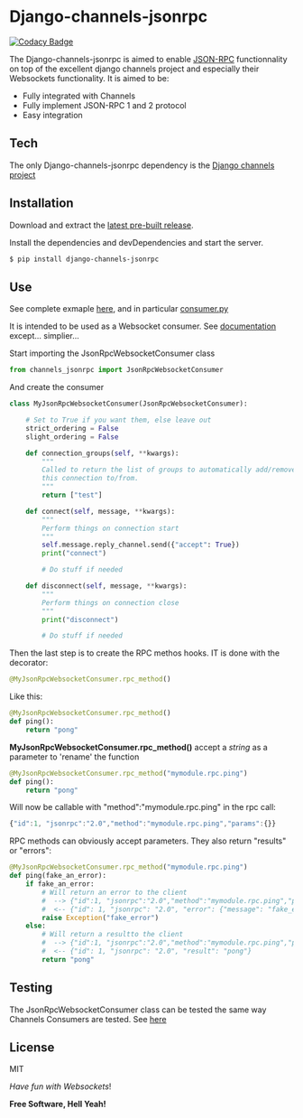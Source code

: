 # Django-channels-jsonrpc

[![Codacy Badge](https://api.codacy.com/project/badge/Grade/04d12270939d47689756edda41e9f69f)](https://www.codacy.com/app/MosaicVenture/django-channels-jsonrpc?utm_source=github.com&utm_medium=referral&utm_content=millerf/django-channels-jsonrpc&utm_campaign=badger)




The Django-channels-jsonrpc is aimed to enable [JSON-RPC](http://json-rpc.org/) functionnality on top of the excellent django channels project and especially their Websockets functionality.
It is aimed to be:
  - Fully integrated with Channels
  - Fully implement JSON-RPC 1 and 2 protocol
  - Easy integration

## Tech


The only Django-channels-jsonrpc dependency is the [Django channels project](https://github.com/django/channels)

## Installation


Download and extract the [latest pre-built release](https://github.com/joemccann/dillinger/releases).

Install the dependencies and devDependencies and start the server.

```sh
$ pip install django-channels-jsonrpc
```


## Use


See complete exmaple [here](https://github.com/millerf/django-channels-jsonrpc/blob/master/example/django_example/), and in particular [consumer.py](https://github.com/millerf/django-channels-jsonrpc/blob/master/example/django_example/)

It is intended to be used as a Websocket consumer. See [documentation](http://channels.readthedocs.io/en/stable/generics.html#websockets) except... simplier...

Start importing the JsonRpcWebsocketConsumer class

```python
from channels_jsonrpc import JsonRpcWebsocketConsumer
```

And create the consumer

```python
class MyJsonRpcWebsocketConsumer(JsonRpcWebsocketConsumer):

    # Set to True if you want them, else leave out
    strict_ordering = False
    slight_ordering = False

    def connection_groups(self, **kwargs):
        """
        Called to return the list of groups to automatically add/remove
        this connection to/from.
        """
        return ["test"]

    def connect(self, message, **kwargs):
        """
        Perform things on connection start
        """
        self.message.reply_channel.send({"accept": True})
        print("connect")

        # Do stuff if needed

    def disconnect(self, message, **kwargs):
        """
        Perform things on connection close
        """
        print("disconnect")

        # Do stuff if needed

```

Then the last step is to create the RPC methos hooks. IT is done with the decorator:
```python
@MyJsonRpcWebsocketConsumer.rpc_method()
````


Like this:

```python
@MyJsonRpcWebsocketConsumer.rpc_method()
def ping():
    return "pong"
```


**MyJsonRpcWebsocketConsumer.rpc_method()** accept a *string* as a parameter to 'rename' the function
```python
@MyJsonRpcWebsocketConsumer.rpc_method("mymodule.rpc.ping")
def ping():
    return "pong"
```

Will now be callable with "method":"mymodule.rpc.ping" in the rpc call:
```javascript
{"id":1, "jsonrpc":"2.0","method":"mymodule.rpc.ping","params":{}}
```

RPC methods can obviously accept parameters. They also return "results" or "errors":
```python
@MyJsonRpcWebsocketConsumer.rpc_method("mymodule.rpc.ping")
def ping(fake_an_error):
    if fake_an_error:
        # Will return an error to the client
        #  --> {"id":1, "jsonrpc":"2.0","method":"mymodule.rpc.ping","params":{}}
        #  <-- {"id": 1, "jsonrpc": "2.0", "error": {"message": "fake_error", "code": -32000, "data": ["fake_error"]}}
        raise Exception("fake_error")
    else:
        # Will return a resultto the client
        #  --> {"id":1, "jsonrpc":"2.0","method":"mymodule.rpc.ping","params":{}}
        #  <-- {"id": 1, "jsonrpc": "2.0", "result": "pong"}
        return "pong"
```





## Testing


The JsonRpcWebsocketConsumer class can be tested the same way Channels Consumers are tested.
See [here](http://channels.readthedocs.io/en/stable/testing.html)




## License


MIT

*Have fun with Websockets*!

**Free Software, Hell Yeah!**

[//]: # (These are reference links used in the body of this note and get stripped out when the markdown processor does its job. There is no need to format nicely because it shouldn't be seen. Thanks SO - http://stackoverflow.com/questions/4823468/store-comments-in-markdown-syntax)


   [dill]: <https://github.com/joemccann/dillinger>
   [git-repo-url]: <https://github.com/joemccann/dillinger.git>
   [john gruber]: <http://daringfireball.net>
   [@thomasfuchs]: <http://twitter.com/thomasfuchs>
   [df1]: <http://daringfireball.net/projects/markdown/>
   [markdown-it]: <https://github.com/markdown-it/markdown-it>
   [Ace Editor]: <http://ace.ajax.org>
   [node.js]: <http://nodejs.org>
   [Twitter Bootstrap]: <http://twitter.github.com/bootstrap/>
   [keymaster.js]: <https://github.com/madrobby/keymaster>
   [jQuery]: <http://jquery.com>
   [@tjholowaychuk]: <http://twitter.com/tjholowaychuk>
   [express]: <http://expressjs.com>
   [AngularJS]: <http://angularjs.org>
   [Gulp]: <http://gulpjs.com>

   [PlDb]: <https://github.com/joemccann/dillinger/tree/master/plugins/dropbox/README.md>
   [PlGh]:  <https://github.com/joemccann/dillinger/tree/master/plugins/github/README.md>
   [PlGd]: <https://github.com/joemccann/dillinger/tree/master/plugins/googledrive/README.md>
   [PlOd]: <https://github.com/joemccann/dillinger/tree/master/plugins/onedrive/README.md>
